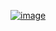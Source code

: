 [![image](https://github.com/user-attachments/assets/f62e9261-3ac1-4b8c-8d00-e86ebce73acf)
](https://private-user-images.githubusercontent.com/161256165/369569203-f62e9261-3ac1-4b8c-8d00-e86ebce73acf.png?jwt=eyJhbGciOiJIUzI1NiIsInR5cCI6IkpXVCJ9.eyJpc3MiOiJnaXRodWIuY29tIiwiYXVkIjoicmF3LmdpdGh1YnVzZXJjb250ZW50LmNvbSIsImtleSI6ImtleTUiLCJleHAiOjE3MjY5Mjc4MDMsIm5iZiI6MTcyNjkyNzUwMywicGF0aCI6Ii8xNjEyNTYxNjUvMzY5NTY5MjAzLWY2MmU5MjYxLTNhYzEtNGI4Yy04ZDAwLWU4NmViY2U3M2FjZi5wbmc_WC1BbXotQWxnb3JpdGhtPUFXUzQtSE1BQy1TSEEyNTYmWC1BbXotQ3JlZGVudGlhbD1BS0lBVkNPRFlMU0E1M1BRSzRaQSUyRjIwMjQwOTIxJTJGdXMtZWFzdC0xJTJGczMlMkZhd3M0X3JlcXVlc3QmWC1BbXotRGF0ZT0yMDI0MDkyMVQxNDA1MDNaJlgtQW16LUV4cGlyZXM9MzAwJlgtQW16LVNpZ25hdHVyZT03OWVhZWQ2MTE0Y2QzODMzOTY3MTQxMmRiNWY5NTY0NjAyM2Y0Y2NhMGZkMGRhMjk1NGFlYTRiNDFiNTkwYTI5JlgtQW16LVNpZ25lZEhlYWRlcnM9aG9zdCJ9.VtPLf1Nc48DZRa2gDOXv_TnVzEgOmbnqi12d32w9-So)
